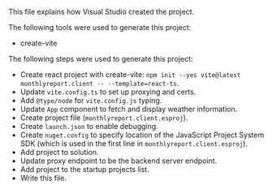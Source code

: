 This file explains how Visual Studio created the project.

The following tools were used to generate this project:
- create-vite

The following steps were used to generate this project:
- Create react project with create-vite: `npm init --yes vite@latest monthlyreport.client -- --template=react-ts`.
- Update `vite.config.ts` to set up proxying and certs.
- Add `@type/node` for `vite.config.js` typing.
- Update `App` component to fetch and display weather information.
- Create project file (`monthlyreport.client.esproj`).
- Create `launch.json` to enable debugging.
- Create `nuget.config` to specify location of the JavaScript Project System SDK (which is used in the first line in `monthlyreport.client.esproj`).
- Add project to solution.
- Update proxy endpoint to be the backend server endpoint.
- Add project to the startup projects list.
- Write this file.
